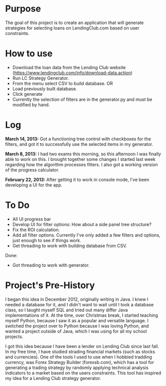 # Purpose #
The goal of this project is to create an application that will generate strategies for selecting loans on LendingClub.com based on user constraints.

# How to use #
- Download the loan data from the Lending Club website (https://www.lendingclub.com/info/download-data.action)
- Run LC Strategy Generator.
- From the menu select CSV to build database.
 OR
- Load previously built database.
- Click generate
- Currently the selection of filters are in the generator.py and must be modified by hand.


# Log #
<b>March 14, 2013:</b>
Got a functioning tree control with checkboxes for the filters, and got it to successfully use the selected items in my generator.

<b>March 8, 2013:</b>
I had two exams this morning, so this afternoon I was finally able to work on this. I brought together some changes I started last week regarding how the algorithm processes filters. I also got a working version of the progress calculator.

<b>February 22, 2013:</b>
After getting it to work in console mode, I've been developing a UI for the app.


# To Do #
- All UI progress bar
- Develop UI for filter options: How about a side panel tree structure?
- Fix the ROI calculation.
- Add all filter options. Currently I've only added a few filters and options, just enough to see if things work.
- Get threading to work with building database from CSV.

Done:
- Got threading to work with generator.



# Project's Pre-History #

I began this idea in December 2012, originally writing in Java. I knew I needed a database for it, and I didn't want to wait until I took a database class, so I taught myself SQL and tried out many differ Java implementations of it. At the time, over Christmas break, I started teaching myself Python, because I saw it as a popular and versatile language. I switched the project over to Python because I was loving Python, and wanted a project outside of Java, which I was using for all my school projects.

I got this idea because I have been a lender on Lending Club since last fall. In my free time, I have studied strading financial markets (such as stocks and currencies). One of the tools I used to use when I hobbied tradding currency, was Forex Strategy Builder (forexsb.com), which has a tool for generating a trading strategy by randomly applying technical analysis indicators to a market based on the users constraints. This tool has inspired my idea for a Lending Club strategy generator.
